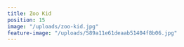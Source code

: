 ```yaml
---
title: Zoo Kid
position: 15
image: "/uploads/zoo-kid.jpg"
feature-image: "/uploads/589a11e61deaab51404f8b06.jpg"
---
```


